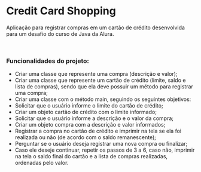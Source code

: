 # Credit Card Shopping
Aplicação para registrar compras em um cartão de crédito desenvolvida para um desafio do curso de Java da Alura.

</br>

### Funcionalidades do projeto:
- Criar uma classe que represente uma compra (descrição e valor);
- Criar uma classe que represente um cartão de crédito (limite, saldo e lista de compras), sendo que ela deve possuir um método para registrar uma compra;
- Criar uma classe com o método main, seguindo os seguintes objetivos:
- Solicitar que o usuário informe o limite do cartão de crédito;
- Criar um objeto cartão de crédito com o limite informado;
- Solicitar que o usuário informe a descrição e o valor da compra;
- Criar um objeto compra com a descrição e valor informados;
- Registrar a compra no cartão de crédito e imprimir na tela se ela foi realizada ou não (de acordo com o saldo remanescente);
- Perguntar se o usuário deseja registrar uma nova compra ou finalizar;
- Caso ele deseje continuar, repetir os passos de 3 a 6, caso não, imprimir na tela o saldo final do cartão e a lista de compras realizadas, ordenadas pelo valor.
